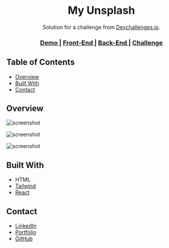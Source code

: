 <!-- Please update value in the {}  -->

<h1 align="center">My Unsplash</h1>
<div align="center">
   Solution for a challenge from  <a href="http://devchallenges.io" target="_blank">Devchallenges.io</a>.
</div>
<div align="center">
  <h3>
    <a href="https://el7amrawy.github.io/my-unsplash/" target="_blank">
      Demo
    </a>
    <span> | </span>
    <a href="https://github.com/el7amrawy/my-unsplash" target="_blank">
      Front-End
    </a>
    <span> | </span>
    <a href="https://github.com/el7amrawy/my-unsplash-api" target="_blank">
      Back-End
    </a>
    <span> | </span>
    <a href="https://devchallenges.io/challenges/rYyhwJAxMfES5jNQ9YsP" target="_blank">
      Challenge
    </a>
  </h3>
</div>
<!-- TABLE OF CONTENTS -->

## Table of Contents

- [Overview](#overview)
- [Built With](#built-with)
- [Contact](#contact)

<!-- OVERVIEW -->

## Overview

![screenshot](https://i.postimg.cc/Y9nFQFt9/screencapture-127-0-0-1-5173-2022-09-28-20-27-05.jpg)

![screenshot](https://i.postimg.cc/7P9sQtZG/2.png)

![screenshot](https://i.postimg.cc/G2hYBKwV/3.png)

## Built With

<!-- This section should list any major frameworks that you built your project using. Here are a few examples.-->

- HTML
- [Tailwind](https://tailwindcss.com/)
- [React](https://reactjs.org/)

## Contact

- [LinkedIn](https://www.linkedin.com/in/aly-hamdy/)
- [Portfolio](https://el7amrawy.github.io/portfolio/)
- [GitHub](https://github.com/el7amrawy/)
